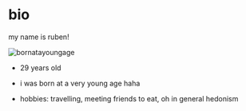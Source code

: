 # bio

my name is ruben!

![bornatayoungage](https://github.com/mrrubinello/mrrubinello/assets/35063133/2753f510-5fda-4e39-bc8b-1fcf3cee94a3)

- 29 years old

- i was born at a very young age haha

- hobbies: travelling, meeting friends to eat, oh in general hedonism
